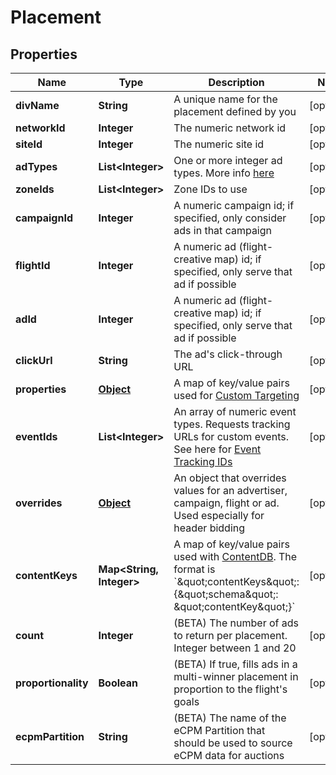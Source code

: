 

# Placement

## Properties

Name | Type | Description | Notes
------------ | ------------- | ------------- | -------------
**divName** | **String** | A unique name for the placement defined by you |  [optional]
**networkId** | **Integer** | The numeric network id |  [optional]
**siteId** | **Integer** | The numeric site id |  [optional]
**adTypes** | **List&lt;Integer&gt;** | One or more integer ad types. More info [here](https://dev.adzerk.com/docs/ad-sizes) |  [optional]
**zoneIds** | **List&lt;Integer&gt;** | Zone IDs to use |  [optional]
**campaignId** | **Integer** | A numeric campaign id; if specified, only consider ads in that campaign |  [optional]
**flightId** | **Integer** | A numeric ad (flight-creative map) id; if specified, only serve that ad if possible |  [optional]
**adId** | **Integer** | A numeric ad (flight-creative map) id; if specified, only serve that ad if possible |  [optional]
**clickUrl** | **String** | The ad&#39;s click-through URL |  [optional]
**properties** | [**Object**](.md) | A map of key/value pairs used for [Custom Targeting](https://dev.adzerk.com/docs/custom-targeting) |  [optional]
**eventIds** | **List&lt;Integer&gt;** | An array of numeric event types. Requests tracking URLs for custom events. See here for [Event Tracking IDs](https://dev.adzerk.com/v1.0/docs/custom-event-tracking) |  [optional]
**overrides** | [**Object**](.md) | An object that overrides values for an advertiser, campaign, flight or ad. Used especially for header bidding |  [optional]
**contentKeys** | **Map&lt;String, Integer&gt;** | A map of key/value pairs used with [ContentDB](https://dev.adzerk.com/docs/contentdb-1). The format is &#x60;\&quot;contentKeys\&quot;: {\&quot;schema\&quot;: \&quot;contentKey\&quot;}&#x60; |  [optional]
**count** | **Integer** | (BETA) The number of ads to return per placement. Integer between 1 and 20 |  [optional]
**proportionality** | **Boolean** | (BETA) If true, fills ads in a multi-winner placement in proportion to the flight&#39;s goals |  [optional]
**ecpmPartition** | **String** | (BETA) The name of the eCPM Partition that should be used to source eCPM data for auctions |  [optional]



